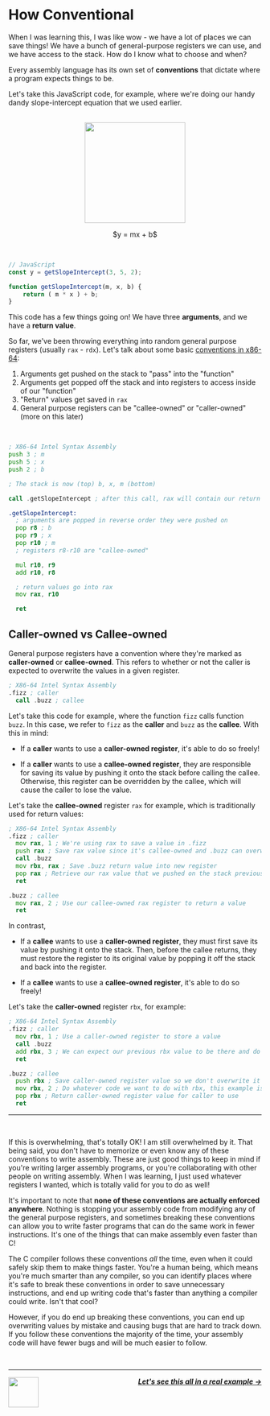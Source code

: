 # How Conventional

When I was learning this, I was like wow - we have a lot of places we can save things! We have a bunch of general-purpose registers we can use, and we have access to the stack. How do I know what to choose and when?

Every assembly language has its own set of **conventions** that dictate where a program expects things to be.

Let's take this JavaScript code, for example, where we're doing our handy dandy slope-intercept equation that we used earlier.

<p align="center">
  <br />
  <img height="200" src="https://cloud-jnidfb52p-hack-club-bot.vercel.app/0graph.png">
  <br />
</p>
<p align="center">
  <span>
    $y = mx + b$
  </span>
</p>
<br />

```js
// JavaScript
const y = getSlopeIntercept(3, 5, 2);

function getSlopeIntercept(m, x, b) {
    return ( m * x ) + b;
}
```

This code has a few things going on! We have three **arguments**, and we have a **return value**.

So far, we've been throwing everything into random general purpose registers (usually `rax` - `rdx`). Let's talk about some basic [conventions in x86-64](https://en.wikipedia.org/wiki/X86_calling_conventions#List_of_x86_calling_conventions):

1. Arguments get pushed on the stack to "pass" into the "function"
1. Arguments get popped off the stack and into registers to access inside of our "function"
1. "Return" values get saved in `rax`
1. General purpose registers can be "callee-owned" or "caller-owned" (more on this later)

<br />

```asm
; X86-64 Intel Syntax Assembly
push 3 ; m
push 5 ; x
push 2 ; b

; The stack is now (top) b, x, m (bottom)

call .getSlopeIntercept ; after this call, rax will contain our return value (17)

.getSlopeIntercept:
  ; arguments are popped in reverse order they were pushed on
  pop r8 ; b
  pop r9 ; x
  pop r10 ; m
  ; registers r8-r10 are "callee-owned"

  mul r10, r9
  add r10, r8

  ; return values go into rax
  mov rax, r10

  ret
```

## Caller-owned vs Callee-owned

General purpose registers have a convention where they're marked as **caller-owned** or **callee-owned**. This refers to whether or not the caller is expected to overwrite the values in a given register.

```asm
; X86-64 Intel Syntax Assembly
.fizz ; caller
  call .buzz ; callee
```

Let's take this code for example, where the function `fizz` calls function `buzz`. In this case, we refer to `fizz` as the **caller** and `buzz` as the **callee**. With this in mind:

- If a **caller** wants to use a **caller-owned register**, it's able to do so freely!

- If a **caller** wants to use a **callee-owned register**, they are responsible for saving its value by pushing it onto the stack before calling the callee. Otherwise, this register can be overridden by the callee, which will cause the caller to lose the value.

Let's take the **callee-owned** register `rax` for example, which is traditionally used for return values:

```asm
; X86-64 Intel Syntax Assembly
.fizz ; caller
  mov rax, 1 ; We're using rax to save a value in .fizz
  push rax ; Save rax value since it's callee-owned and .buzz can overwrite it
  call .buzz
  mov rbx, rax ; Save .buzz return value into new register
  pop rax ; Retrieve our rax value that we pushed on the stack previously
  ret

.buzz ; callee
  mov rax, 2 ; Use our callee-owned rax register to return a value
  ret
```

In contrast,

- If a **callee** wants to use a **caller-owned register**, they must first save its value by pushing it onto the stack. Then, before the callee returns, they must restore the register to its original value by popping it off the stack and back into the register.

- If a **callee** wants to use a **callee-owned register**, it's able to do so freely!

Let's take the **caller-owned** register `rbx`, for example:

```asm
; X86-64 Intel Syntax Assembly
.fizz ; caller
  mov rbx, 1 ; Use a caller-owned register to store a value
  call .buzz
  add rbx, 3 ; We can expect our previous rbx value to be there and do whatever we want with it
  ret

.buzz ; callee
  push rbx ; Save caller-owned register value so we don't overwrite it
  mov rbx, 2 ; Do whatever code we want to do with rbx, this example is contrived
  pop rbx ; Return caller-owned register value for caller to use
  ret
```

---

<br />

If this is overwhelming, that's totally OK! I am still overwhelmed by it. That being said, you don't have to memorize or even know any of these conventions to write assembly. These are just good things to keep in mind if you're writing larger assembly programs, or you're collaborating with other people on writing assembly. When I was learning, I just used whatever registers I wanted, which is totally valid for you to do as well!

It's important to note that **none of these conventions are actually enforced anywhere**. Nothing is stopping your assembly code from modifying any of the general purpose registers, and sometimes breaking these conventions can allow you to write faster programs that can do the same work in fewer instructions. It's one of the things that can make assembly even faster than C!

The C compiler follows these conventions _all_ the time, even when it could safely skip them to make things faster. You're a human being, which means you're much smarter than any compiler, so you can identify places where it's safe to break these conventions in order to save unnecessary instructions, and end up writing code that's faster than anything a compiler could write. Isn't that cool?

However, if you do end up breaking these conventions, you can end up overwriting values by mistake and causing bugs that are hard to track down. If you follow these conventions the majority of the time, your assembly code will have fewer bugs and will be much easier to follow.

<br />

---

<a href="/guide/writing-code/instructions/stack.md">
  <picture>
    <source media="(prefers-color-scheme: dark)" srcset="https://cloud-5aq8uo1rv-hack-club-bot.vercel.app/0backd.png">
    <img align="left" width="60" src="https://cloud-5v3nvbscw-hack-club-bot.vercel.app/0backl.png" />
  </picture>
</a>

<p align="right">
  <em>
    <b>
      <a href="/guide/writing-code/uppercaser.md">
        Let's see this all in a real example →
      </a>
    </b>
  </em>
</p>

